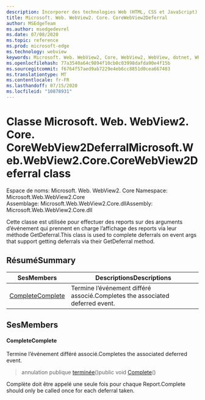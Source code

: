 ```yaml
---
description: Incorporer des technologies Web (HTML, CSS et JavaScript) dans vos applications natives avec le contrôle Microsoft Edge WebView2
title: Microsoft. Web. WebView2. Core. CoreWebView2Deferral
author: MSEdgeTeam
ms.author: msedgedevrel
ms.date: 07/08/2020
ms.topic: reference
ms.prod: microsoft-edge
ms.technology: webview
keywords: Microsoft. Web. WebView2, Core, WebView2, WebView, dotnet, WPF, WinForms, application, Edge, CoreWebView2, CoreWebView2Controller, contrôle de navigateur, Edge html, Microsoft. Web. WebView2. Core. CoreWebView2Deferral
ms.openlocfilehash: 77a3540a64c9894f10cb0c03998dafda90e4f15b
ms.sourcegitcommit: f6764f57aed9ab7229e4eb6cc8851d0cea667403
ms.translationtype: MT
ms.contentlocale: fr-FR
ms.lasthandoff: 07/15/2020
ms.locfileid: "10878931"
---
```

# <span data-ttu-id="b4555-104">Classe Microsoft. Web. WebView2. Core. CoreWebView2Deferral</span><span class="sxs-lookup"><span data-stu-id="b4555-104">Microsoft.Web.WebView2.Core.CoreWebView2Deferral class</span></span> 

<span data-ttu-id="b4555-105">Espace de noms: Microsoft. Web. WebView2. Core </span><span class="sxs-lookup"><span data-stu-id="b4555-105">Namespace: Microsoft.Web.WebView2.Core</span></span>\
<span data-ttu-id="b4555-106">Assemblage: Microsoft.Web.WebView2.Core.dll</span><span class="sxs-lookup"><span data-stu-id="b4555-106">Assembly: Microsoft.Web.WebView2.Core.dll</span></span>

<span data-ttu-id="b4555-107">Cette classe est utilisée pour effectuer des reports sur des arguments d’événement qui prennent en charge l’affichage des reports via leur méthode GetDeferral.</span><span class="sxs-lookup"><span data-stu-id="b4555-107">This class is used to complete deferrals on event args that support getting deferrals via their GetDeferral method.</span></span>

## <span data-ttu-id="b4555-108">Résumé</span><span class="sxs-lookup"><span data-stu-id="b4555-108">Summary</span></span>

 <span data-ttu-id="b4555-109">Ses</span><span class="sxs-lookup"><span data-stu-id="b4555-109">Members</span></span>                        | <span data-ttu-id="b4555-110">Descriptions</span><span class="sxs-lookup"><span data-stu-id="b4555-110">Descriptions</span></span>
--------------------------------|---------------------------------------------
[<span data-ttu-id="b4555-111">Complete</span><span class="sxs-lookup"><span data-stu-id="b4555-111">Complete</span></span>](#complete) | <span data-ttu-id="b4555-112">Termine l’événement différé associé.</span><span class="sxs-lookup"><span data-stu-id="b4555-112">Completes the associated deferred event.</span></span>

## <span data-ttu-id="b4555-113">Ses</span><span class="sxs-lookup"><span data-stu-id="b4555-113">Members</span></span>

#### <span data-ttu-id="b4555-114">Complete</span><span class="sxs-lookup"><span data-stu-id="b4555-114">Complete</span></span> 

<span data-ttu-id="b4555-115">Termine l’événement différé associé.</span><span class="sxs-lookup"><span data-stu-id="b4555-115">Completes the associated deferred event.</span></span>

> <span data-ttu-id="b4555-116">annulation publique [terminée](#complete)()</span><span class="sxs-lookup"><span data-stu-id="b4555-116">public void [Complete](#complete)()</span></span>

<span data-ttu-id="b4555-117">Complète doit être appelé une seule fois pour chaque Report.</span><span class="sxs-lookup"><span data-stu-id="b4555-117">Complete should only be called once for each deferral taken.</span></span>

